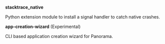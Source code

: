 

**stacktrace_native**

Python extension module to install a signal handler to catch native crashes.


**app-creation-wizard** (Experimental)

CLI based application creation wizard for Panorama.




